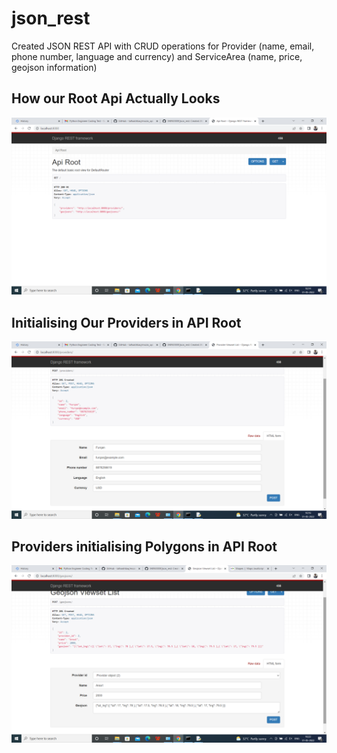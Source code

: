 # json_rest
Created JSON REST API with CRUD operations for Provider (name, email, phone number, language and currency) and ServiceArea (name, price, geojson information)

## How our Root Api Actually Looks
![](preview/root.png)

## Initialising Our Providers in API Root
![](preview/provider_setup.png)

## Providers initialising Polygons in API Root
![](preview/polygon.png)
